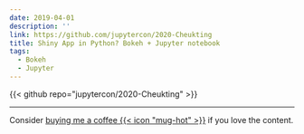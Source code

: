 ```yaml
---
date: 2019-04-01
description: ''
link: https://github.com/jupytercon/2020-Cheukting
title: Shiny App in Python? Bokeh + Jupyter notebook
tags:
  - Bokeh
  - Jupyter
---
```


{{< github repo="jupytercon/2020-Cheukting" >}}


---
Consider [buying me a coffee {{< icon "mug-hot" >}}](https://github.com/sponsors/Cheukting) if you love the content.
